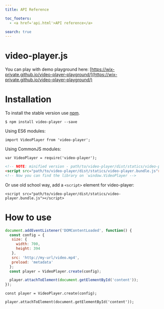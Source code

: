 ```yaml
---
title: API Reference

toc_footers:
  - <a href='api.html'>API reference</a>

search: true
---
```


# video-player.js
You can play with demo playground here: [https://wix-private.github.io/video-player-playground/](https://wix-private.github.io/video-player-playground/)

# Installation

To install the stable version use [npm](https://www.npmjs.com/).

`$ npm install video-player --save`

Using ES6 modules:

`import VideoPlayer from 'video-player';`

Using CommonJS modules:

`var VideoPlayer = require('video-player');`

```html
<!-- NOTE: minified version - path/to/video-player/dist/statics/video-player.bundle.min.js -->
<script src="path/to/video-player/dist/statics/video-player.bundle.js"></script>
<!-- Now you can find the library on `window.VideoPlayer -->
```

Or use old school way, add a `<script>` element for video-player:

`<script src="path/to/video-player/dist/statics/video-player.bundle.js"></script>`

# How to use

```javascript
document.addEventListener('DOMContentLoaded', function() {
  const config = {
   size: {
     width: 700,
     height: 394
   },
   src: 'http://my-url/video.mp4',
   preload: 'metadata'
  };
  const player = VideoPlayer.create(config);

  player.attachToElement(document.getElementById('content'));
});
```

`const player = VideoPlayer.create(config);`

`player.attachToElement(document.getElementById('content'));`
